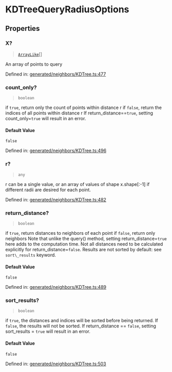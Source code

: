 # KDTreeQueryRadiusOptions

## Properties

### X?

> [`ArrayLike`](../types/ArrayLike.md)[]

An array of points to query

Defined in:  [generated/neighbors/KDTree.ts:477](https://github.com/transitive-bullshit/scikit-learn-ts/blob/b59c1ff/packages/sklearn/src/generated/neighbors/KDTree.ts#L477)

### count\_only?

> `boolean`

if `true`, return only the count of points within distance r if `false`, return the indices of all points within distance r If return\_distance==`true`, setting count\_only=`true` will result in an error.

#### Default Value

`false`

Defined in:  [generated/neighbors/KDTree.ts:496](https://github.com/transitive-bullshit/scikit-learn-ts/blob/b59c1ff/packages/sklearn/src/generated/neighbors/KDTree.ts#L496)

### r?

> `any`

r can be a single value, or an array of values of shape x.shape\[:-1\] if different radii are desired for each point.

Defined in:  [generated/neighbors/KDTree.ts:482](https://github.com/transitive-bullshit/scikit-learn-ts/blob/b59c1ff/packages/sklearn/src/generated/neighbors/KDTree.ts#L482)

### return\_distance?

> `boolean`

if `true`, return distances to neighbors of each point if `false`, return only neighbors Note that unlike the query() method, setting return\_distance=`true` here adds to the computation time. Not all distances need to be calculated explicitly for return\_distance=`false`. Results are not sorted by default: see `sort\_results` keyword.

#### Default Value

`false`

Defined in:  [generated/neighbors/KDTree.ts:489](https://github.com/transitive-bullshit/scikit-learn-ts/blob/b59c1ff/packages/sklearn/src/generated/neighbors/KDTree.ts#L489)

### sort\_results?

> `boolean`

if `true`, the distances and indices will be sorted before being returned. If `false`, the results will not be sorted. If return\_distance == `false`, setting sort\_results = `true` will result in an error.

#### Default Value

`false`

Defined in:  [generated/neighbors/KDTree.ts:503](https://github.com/transitive-bullshit/scikit-learn-ts/blob/b59c1ff/packages/sklearn/src/generated/neighbors/KDTree.ts#L503)
